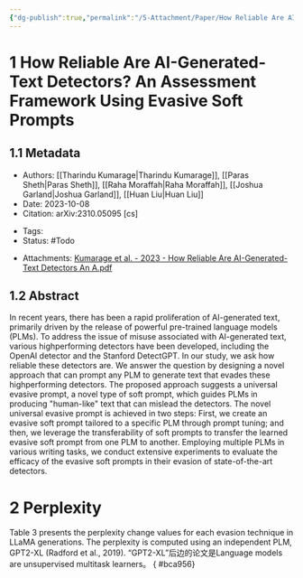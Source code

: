```yaml
---
{"dg-publish":true,"permalink":"/5-Attachment/Paper/How Reliable Are AI-Generated-Text Detectors An Assessment Framework Using Evasive Soft Prompts/"}
---
```


# 1 How Reliable Are AI-Generated-Text Detectors? An Assessment Framework Using Evasive Soft Prompts
## 1.1 Metadata
* Authors: [[Tharindu Kumarage\|Tharindu Kumarage]], [[Paras Sheth\|Paras Sheth]], [[Raha Moraffah\|Raha Moraffah]], [[Joshua Garland\|Joshua Garland]], [[Huan Liu\|Huan Liu]]
* Date: 2023-10-08
* Citation: arXiv:2310.05095 [cs]
- Tags: 
- Status: #Todo
* Attachments: [Kumarage et al. - 2023 - How Reliable Are AI-Generated-Text Detectors An A.pdf](zotero://open-pdf/library/items/83DH3NFD)
## 1.2 Abstract
In recent years, there has been a rapid proliferation of AI-generated text, primarily driven by the release of powerful pre-trained language models (PLMs). To address the issue of misuse associated with AI-generated text, various highperforming detectors have been developed, including the OpenAI detector and the Stanford DetectGPT. In our study, we ask how reliable these detectors are. We answer the question by designing a novel approach that can prompt any PLM to generate text that evades these highperforming detectors. The proposed approach suggests a universal evasive prompt, a novel type of soft prompt, which guides PLMs in producing "human-like" text that can mislead the detectors. The novel universal evasive prompt is achieved in two steps: First, we create an evasive soft prompt tailored to a specific PLM through prompt tuning; and then, we leverage the transferability of soft prompts to transfer the learned evasive soft prompt from one PLM to another. Employing multiple PLMs in various writing tasks, we conduct extensive experiments to evaluate the efficacy of the evasive soft prompts in their evasion of state-of-the-art detectors.
# 2 Perplexity
Table 3 presents the perplexity change values for each evasion technique in LLaMA generations. The perplexity is computed using an independent PLM, GPT2-XL (Radford et al., 2019). 
“GPT2-XL”后边的论文是Language models are unsupervised multitask learners。
{ #bca956}

